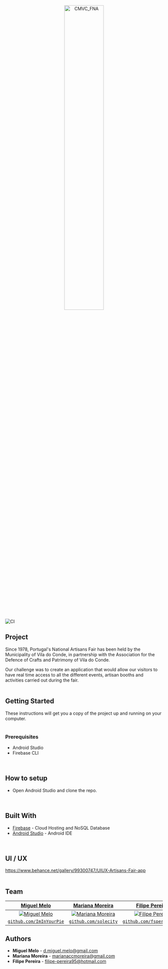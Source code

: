 <p align="center">
  <br>
  <img src="https://cdn.discordapp.com/attachments/686318373960679451/717016768576487424/Logo_vf.png" alt="CMVC_FNA" width="50%" height="50%">
  <br>
</p>

![CI](https://github.com/ESMAPP/Artesanato_2.0_Android/workflows/CI/badge.svg?branch=dev)

## Project

Since 1978, Portugal's National Artisans Fair has been held by the Municipality of Vila do Conde, in partnership with the Association for the Defence of Crafts and Patrimony of Vila do Conde.

Our challenge was to create an application that would allow our visitors to have real time access to all the different events, artisan booths and activities carried out during the fair.
<br />
<br />

## Getting Started

These instructions will get you a copy of the project up and running on your computer.
<br />
<br />

### Prerequisites

* Android Studio
* Firebase CLI
<br />

## How to setup

* Open Android Studio and clone the repo.
<br />

## Built With

* [Firebase](https://firebase.google.com/) - Cloud Hosting and NoSQL Database
* [Android Studio](https://developer.android.com/studio) - Android IDE
<br />

## UI / UX

https://www.behance.net/gallery/99300747/UIUX-Artisans-Fair-app
<br />
<br />

## Team

| <a href="https://github.com/ImInYourPie" target="_blank">**Miguel Melo**</a> | <a href="https://github.com/ImInYourPie" target="_blank">**Mariana Moreira**</a> | <a href="http://fvcproductions.com" target="_blank">**Filipe Pereira**</a> |
| :---: |:---:| :---:|
| [![Miguel Melo](https://avatars1.githubusercontent.com/u/36893864?s=400&u=cdb4be84f867df38cb3eb2bc6c76c903c354eb7d&v=4?s=200)](https://github.com/ImInYourPie)    | [![Mariana Moreira](https://avatars3.githubusercontent.com/u/36939083?s=460&u=cab2df8877579c6ef0340a859c6aa9a5602d7f11&v=4?s=200)](https://github.com/solecity) | [![Filipe Pereira](https://avatars1.githubusercontent.com/u/36936726?s=400&u=4cbb0b22e446028c7aa9932fea635e309069b830&v=4?s=200)](https://github.com/fspereiraDev)  |
| <a href="http://github.com/ImInYourPie" target="_blank">`github.com/ImInYourPie`</a> | <a href="http://github.com/solecity" target="_blank">`github.com/solecity`</a> | <a href="http://github.com/fspereiraDev" target="_blank">`github.com/fspereiraDev`</a> |


## Authors
* **Miguel Melo**     - d.miguel.melo@gmail.com
* **Mariana Moreira** - marianaccmoreira@gmail.com
* **Filipe Pereira**  - filipe-pereira95@hotmail.com
